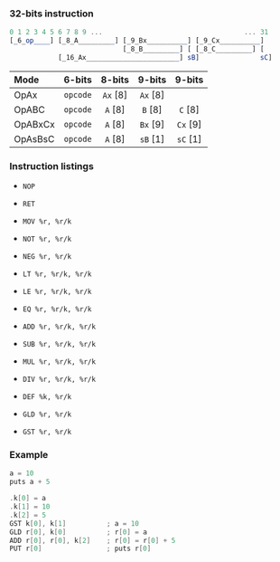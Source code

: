 ### 32-bits instruction

```elm
0 1 2 3 4 5 6 7 8 9 ...                                   ... 31
[_6_op____] [_8_A_________] [_9_Bx__________] [_9_Cx__________]
                            [_8_B_________] [ [_8_C_________] [
            [_16_Ax_______________________] sB]               sC]
```

Mode    | 6-bits | 8-bits | 9-bits | 9-bits
:------ |:------:|:------:|:------:|:------:
OpAx    |`opcode`|`Ax` [8]|`Ax` [8]|
OpABC   |`opcode`|`A`  [8]|`B`  [8]|`C`  [8]
OpABxCx |`opcode`|`A`  [8]|`Bx` [9]|`Cx` [9]
OpAsBsC |`opcode`|`A`  [8]|`sB` [1]|`sC` [1]

### Instruction listings

- `NOP`

- `RET`

- `MOV %r, %r/k`

- `NOT %r, %r/k`
- `NEG %r, %r/k`

- `LT %r, %r/k, %r/k`
- `LE %r, %r/k, %r/k`
- `EQ %r, %r/k, %r/k`

- `ADD %r, %r/k, %r/k`
- `SUB %r, %r/k, %r/k`
- `MUL %r, %r/k, %r/k`
- `DIV %r, %r/k, %r/k`

- `DEF %k, %r/k`
- `GLD %r, %r/k`
- `GST %r, %r/k`

### Example

```go
a = 10
puts a + 5
```

```c
.k[0] = a
.k[1] = 10
.k[2] = 5
GST k[0], k[1]          ; a = 10
GLD r[0], k[0]          ; r[0] = a
ADD r[0], r[0], k[2]    ; r[0] = r[0] + 5
PUT r[0]                ; puts r[0]
```
